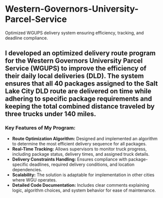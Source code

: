 # Western-Governors-University-Parcel-Service
Optimized WGUPS delivery system ensuring efficiency, tracking, and deadline compliance.

## I developed an optimized delivery route program for the **Western Governors University Parcel Service (WGUPS)** to improve the efficiency of their daily local deliveries (DLD). The system ensures that all 40 packages assigned to the **Salt Lake City DLD route** are delivered on time while adhering to specific package requirements and keeping the total combined distance traveled by three trucks under 140 miles.  

### **Key Features of My Program:**  
- **Route Optimization Algorithm:** Designed and implemented an algorithm to determine the most efficient delivery sequence for all packages.  
- **Real-Time Tracking:** Allows supervisors to monitor truck progress, including package status, delivery times, and assigned truck details.  
- **Delivery Constraints Handling:** Ensures compliance with package-specific deadlines, required delivery conditions, and location dependencies.  
- **Scalability:** The solution is adaptable for implementation in other cities where WGU operates.  
- **Detailed Code Documentation:** Includes clear comments explaining logic, algorithm choices, and system behavior for ease of maintenance.  
